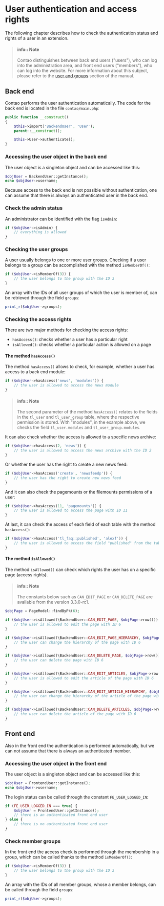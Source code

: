 # User authentication and access rights

The following chapter describes how to check the authentication status and
rights of a user in an extension.

> #### info:: Note
> Contao distinguishes between back end users ("users"), who can log into the
> administration area, and front end users ("members"), who can log into the
> website. For more information about this subject, please refer to the
[user and groups][1] section of the manual.


## Back end

Contao performs the user authentication automatically. The code for the back end
is located in the file `contao/main.php`:


```php
public function __construct()
{
    $this->import('BackendUser', 'User');
    parent::__construct();

    $this->User->authenticate();
}
```


### Accessing the user object in the back end

The user object is a singleton object and can be accessed like this:

```php
$objUser = BackendUser::getInstance();
echo $objUser->username;
```

Because access to the back end is not possible without authentication, one can
assume that there is always an authenticated user in the back end.


### Check the admin status

An administrator can be identified with the flag `isAdmin`:

```php
if ($objUser->isAdmin) {
    // everything is allowed
}
```


### Checking the user groups

A user usually belongs to one or more user groups. Checking if a user belongs
to a group can be accomplished with the method `isMemberOf()`:

```php
if ($objUser->isMemberOf(3)) {
    // the user belongs to the group with the ID 3
}
```

An array with the IDs of all user groups of which the user is member of, can be
retrieved through the field `groups`:

```php
print_r($objUser->groups);
```


### Checking the access rights

There are two major methods for checking the access rights:

* `hasAccess()`: checks whether a user has a particular right
* `isAllowed()`: checks whether a particular action is allowed on a page


#### The method `hasAccess()`

The method `hasAccess()` allows to check, for example, whether a user has
access to a back end module:

```php
if ($objUser->hasAccess('news', 'modules')) {
    // the user is allowed to access the news module
}
```

> #### info:: Note
> The second parameter of the method `hasAccess()` relates to the fields in the
> `tl_user` and `tl_user_group` table, where the respective permission is stored.
> With "modules", in the example above, we checks the field `tl_user.modules`
> and `tl_user_group.modules`.

It can also check whether the access is allowed to a specific news archive:

```php
if ($objUser->hasAccess(2, 'news')) {
    // the user is allowed to access the news archive with the ID 2
}
```

Or whether the user has the right to create a new news feed:

```php
if ($objUser->hasAccess('create', 'newsfeedp')) {
    // the user has the right to create new news feed
}
```

And it can also check the pagemounts or the filemounts permissions of a user:

```php
if ($objUser->hasAccess(11, 'pagemounts')) {
    // the user is allowed to access the page with ID 11
}
```

At last, it can check the access of each field of each table with the
method `hasAccess()`:

```php
if ($objUser->hasAccess('tl_faq::published', 'alexf')) {
    // the user is allowed to access the field "published" from the table "tl_faq"
}
```


#### The method `isAllowed()`

The method `isAllowed()` can check which rights the user has on a specific page
(access rights).

> #### info:: Note
> The constants below such as `CAN_EDIT_PAGE` or `CAN_DELETE_PAGE` are
> available from the version 3.3.0-rc1.

```php
$objPage = PageModel::findByPk(6);

if ($objUser->isAllowed(\BackendUser::CAN_EDIT_PAGE, $objPage->row())) {
    // the user is allowed to edit the page with ID 6
}

if ($objUser->isAllowed(\BackendUser::CAN_EDIT_PAGE_HIERARCHY, $objPage->row())) {
    // the user can change the hierarchy of the page with ID 6
}

if ($objUser->isAllowed(\BackendUser::CAN_DELETE_PAGE, $objPage->row())) {
    // the user can delete the page with ID 6
}

if ($objUser->isAllowed(\BackendUser::CAN_EDIT_ARTICLES, $objPage->row())) {
    // the user is allowed to edit the article of the page with ID 6
}

if ($objUser->isAllowed(\BackendUser::CAN_EDIT_ARTICLE_HIERARCHY, $objPage->row())) {
    // the user can change the hierarchy of the article of the page with ID 6
}

if ($objUser->isAllowed(\BackendUser::CAN_DELETE_ARTICLES, $objPage->row())) {
    // the user can delete the article of the page with ID 6
}
```


## Front end

Also in the front end the authentication is performed automatically, but we can
not assume that there is always an authenticated member.


### Accessing the user object in the front end

The user object is a singleton object and can be accessed like this:

```php
$objUser = FrontendUser::getInstance();
echo $objUser->username;
```

The login status can be called through the constant `FE_USER_LOGGED_IN`:

```php
if (FE_USER_LOGGED_IN === true) {
    $objUser = FrontendUser::getInstance();
    // there is an authenticated front end user
} else {
    // there is no authenticated front end user
}
```


### Check member groups

In the front end the access check is performed through the membership in
a group, which can be called thanks to the method `isMemberOf()`:

```php
if ($objUser->isMemberOf(3)) {
    // the user belongs to the group with the ID 3
}
```

An array with the IDs of all member groups, whose a member belongs, can be
called through the field `groups`:

```php
print_r($objUser->groups);
```


[1]: https://docs.contao.org/books/manual/3.5/en/05-system-administration/users-and-groups.html
